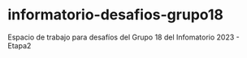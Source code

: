 # informatorio-desafios-grupo18
Espacio de trabajo para desafíos del Grupo 18 del Infomatorio 2023 - Etapa2
